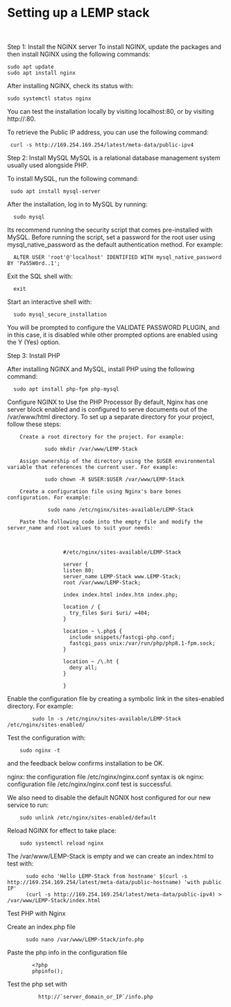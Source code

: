 <h1> Setting up a LEMP stack </h1>
<br>  </br>
Step 1: Install the NGINX server
To install NGINX, update the packages and then install NGINX using the following commands:

    sudo apt update
    sudo apt install nginx
    
After installing NGINX, check its status with:

    sudo systemctl status nginx
    

You can test the installation locally by visiting localhost:80, or by visiting http://<Public-IP-Address>:80.

To retrieve the Public IP address, you can use the following command:
  
     curl -s http://169.254.169.254/latest/meta-data/public-ipv4
  
Step 2: Install MySQL
MySQL is a relational database management system usually used alongside PHP.
  
To install MySQL, run the following command:
  
     sudo apt install mysql-server
  
  
After the installation, log in to MySQL by running:
  
      sudo mysql
  
 Its recommend running the security script that comes pre-installed with MySQL. Before running the script, set a password for the root user using mysql_native_password as the default authentication method. For example:

      ALTER USER 'root'@'localhost' IDENTIFIED WITH mysql_native_password BY 'Pa55W0rd..1';
  
  Exit the SQL shell with:
  
      exit
  
  Start an interactive shell with:
  
      sudo mysql_secure_installation

  You will be prompted to configure the VALIDATE PASSWORD PLUGIN, and in this case, it is disabled while other prompted options are enabled using the Y (Yes) option.
  
  
Step 3: Install PHP
  
After installing NGINX and MySQL, install PHP using the following command:
  
      sudo apt install php-fpm php-mysql
  
Configure NGINX to Use the PHP Processor
By default, Nginx has one server block enabled and is configured to serve documents out of the /var/www/html directory. To set up a separate directory for your project, follow these steps:

        Create a root directory for the project. For example:
                
                sudo mkdir /var/www/LEMP-Stack

        Assign ownership of the directory using the $USER environmental variable that references the current user. For example:
                
                sudo chown -R $USER:$USER /var/www/LEMP-Stack

        Create a configuration file using Nginx's bare bones configuration. For example:
  
                 sudo nano /etc/nginx/sites-available/LEMP-Stack

        Paste the following code into the empty file and modify the server_name and root values to suit your needs:
  
  
  
                      #/etc/nginx/sites-available/LEMP-Stack

                      server {
                      listen 80;
                      server_name LEMP-Stack www.LEMP-Stack;
                      root /var/www/LEMP-Stack;

                      index index.html index.htm index.php;

                      location / {
                        try_files $uri $uri/ =404;
                      }

                      location ~ \.php$ {
                        include snippets/fastcgi-php.conf;
                        fastcgi_pass unix:/var/run/php/php8.1-fpm.sock;
                      }

                      location ~ /\.ht {
                        deny all;
                      }

                      }
  
  
  Enable the configuration file by creating a symbolic link in the sites-enabled directory. For example:
  
            sudo ln -s /etc/nginx/sites-available/LEMP-Stack /etc/nginx/sites-enabled/
  
  
Test the configuration with:

        sudo nginx -t

and the feedback below confirms installation to be OK.

nginx: the configuration file /etc/nginx/nginx.conf syntax is ok
nginx: configuration file /etc/nginx/nginx.conf test is successful.
  
  
We also need to disable the default NGNIX host configured for our new service to run:

        sudo unlink /etc/nginx/sites-enabled/default

Reload NGINX for effect to take place:

        sudo systemctl reload nginx

The /var/www/LEMP-Stack is empty and we can create an index.html to test with: 

          sudo echo 'Hello LEMP-Stack from hostname' $(curl -s http://169.254.169.254/latest/meta-data/public-hostname) 'with public IP'
          (curl -s http://169.254.169.254/latest/meta-data/public-ipv4) > /var/www/LEMP-Stack/index.html


  
Test PHP with Nginx

Create an index.php file

          sudo nano /var/www/LEMP-Stack/info.php

Paste the php info in the configuration file

            <?php
            phpinfo();

Test the php set with

              http://`server_domain_or_IP`/info.php



